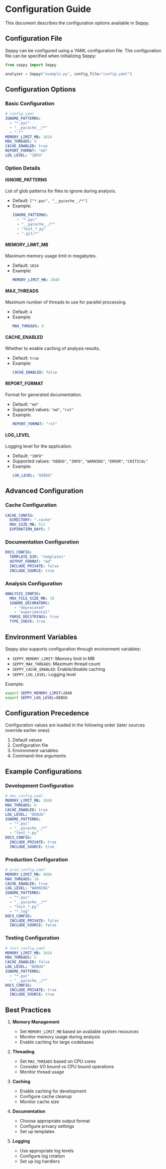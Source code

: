# Configuration Guide

This document describes the configuration options available in Seppy.

## Configuration File

Seppy can be configured using a YAML configuration file. The configuration file can be specified when initializing Seppy:

```python
from seppy import Seppy

analyzer = Seppy("example.py", config_file="config.yaml")
```

## Configuration Options

### Basic Configuration

```yaml
# config.yaml
IGNORE_PATTERNS:
  - "*.pyc"
  - "__pycache__/*"
  - ".*"
MEMORY_LIMIT_MB: 1024
MAX_THREADS: 4
CACHE_ENABLED: true
REPORT_FORMAT: "md"
LOG_LEVEL: "INFO"
```

### Option Details

#### IGNORE_PATTERNS
List of glob patterns for files to ignore during analysis.
- Default: `["*.pyc", "__pycache__/*"]`
- Example:
  ```yaml
  IGNORE_PATTERNS:
    - "*.pyc"
    - "__pycache__/*"
    - "test_*.py"
    - ".git/*"
  ```

#### MEMORY_LIMIT_MB
Maximum memory usage limit in megabytes.
- Default: `1024`
- Example:
  ```yaml
  MEMORY_LIMIT_MB: 2048
  ```

#### MAX_THREADS
Maximum number of threads to use for parallel processing.
- Default: `4`
- Example:
  ```yaml
  MAX_THREADS: 8
  ```

#### CACHE_ENABLED
Whether to enable caching of analysis results.
- Default: `true`
- Example:
  ```yaml
  CACHE_ENABLED: false
  ```

#### REPORT_FORMAT
Format for generated documentation.
- Default: `"md"`
- Supported values: `"md"`, `"rst"`
- Example:
  ```yaml
  REPORT_FORMAT: "rst"
  ```

#### LOG_LEVEL
Logging level for the application.
- Default: `"INFO"`
- Supported values: `"DEBUG"`, `"INFO"`, `"WARNING"`, `"ERROR"`, `"CRITICAL"`
- Example:
  ```yaml
  LOG_LEVEL: "DEBUG"
  ```

## Advanced Configuration

### Cache Configuration

```yaml
CACHE_CONFIG:
  DIRECTORY: ".cache"
  MAX_SIZE_MB: 512
  EXPIRATION_DAYS: 7
```

### Documentation Configuration

```yaml
DOCS_CONFIG:
  TEMPLATE_DIR: "templates"
  OUTPUT_FORMAT: "md"
  INCLUDE_PRIVATE: false
  INCLUDE_SOURCE: true
```

### Analysis Configuration

```yaml
ANALYSIS_CONFIG:
  MAX_FILE_SIZE_MB: 10
  IGNORE_DECORATORS:
    - "deprecated"
    - "experimental"
  PARSE_DOCSTRINGS: true
  TYPE_CHECK: true
```

## Environment Variables

Seppy also supports configuration through environment variables:

- `SEPPY_MEMORY_LIMIT`: Memory limit in MB
- `SEPPY_MAX_THREADS`: Maximum thread count
- `SEPPY_CACHE_ENABLED`: Enable/disable caching
- `SEPPY_LOG_LEVEL`: Logging level

Example:
```bash
export SEPPY_MEMORY_LIMIT=2048
export SEPPY_LOG_LEVEL=DEBUG
```

## Configuration Precedence

Configuration values are loaded in the following order (later sources override earlier ones):

1. Default values
2. Configuration file
3. Environment variables
4. Command-line arguments

## Example Configurations

### Development Configuration

```yaml
# dev_config.yaml
MEMORY_LIMIT_MB: 2048
MAX_THREADS: 8
CACHE_ENABLED: true
LOG_LEVEL: "DEBUG"
IGNORE_PATTERNS:
  - "*.pyc"
  - "__pycache__/*"
  - "test_*.py"
DOCS_CONFIG:
  INCLUDE_PRIVATE: true
  INCLUDE_SOURCE: true
```

### Production Configuration

```yaml
# prod_config.yaml
MEMORY_LIMIT_MB: 4096
MAX_THREADS: 16
CACHE_ENABLED: true
LOG_LEVEL: "WARNING"
IGNORE_PATTERNS:
  - "*.pyc"
  - "__pycache__/*"
  - "test_*.py"
  - "*.log"
DOCS_CONFIG:
  INCLUDE_PRIVATE: false
  INCLUDE_SOURCE: false
```

### Testing Configuration

```yaml
# test_config.yaml
MEMORY_LIMIT_MB: 1024
MAX_THREADS: 2
CACHE_ENABLED: false
LOG_LEVEL: "DEBUG"
IGNORE_PATTERNS:
  - "*.pyc"
  - "__pycache__/*"
DOCS_CONFIG:
  INCLUDE_PRIVATE: true
  INCLUDE_SOURCE: true
```

## Best Practices

1. **Memory Management**
   - Set `MEMORY_LIMIT_MB` based on available system resources
   - Monitor memory usage during analysis
   - Enable caching for large codebases

2. **Threading**
   - Set `MAX_THREADS` based on CPU cores
   - Consider I/O bound vs CPU bound operations
   - Monitor thread usage

3. **Caching**
   - Enable caching for development
   - Configure cache cleanup
   - Monitor cache size

4. **Documentation**
   - Choose appropriate output format
   - Configure privacy settings
   - Set up templates

5. **Logging**
   - Use appropriate log levels
   - Configure log rotation
   - Set up log handlers 